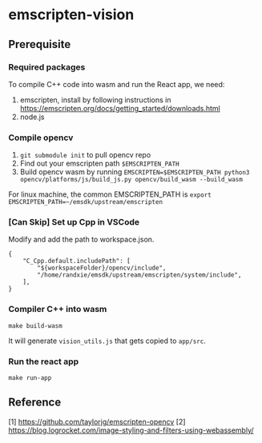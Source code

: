 # emscripten-vision

## Prerequisite

### Required packages

To compile C++ code into wasm and run the React app, we need:
1. emscripten, install by following instructions in https://emscripten.org/docs/getting_started/downloads.html
2. node.js

### Compile opencv

1. `git submodule init` to pull opencv repo
2. Find out your emscripten path `$EMSCRIPTEN_PATH`
3. Build opencv wasm by running `EMSCRIPTEN=$EMSCRIPTEN_PATH python3 opencv/platforms/js/build_js.py opencv/build_wasm --build_wasm`

For linux machine, the common EMSCRIPTEN_PATH is `export EMSCRIPTEN_PATH=~/emsdk/upstream/emscripten`

### [Can Skip] Set up Cpp in VSCode

Modify and add the path to workspace.json.
```
{
    "C_Cpp.default.includePath": [
        "${workspaceFolder}/opencv/include",
        "/home/randxie/emsdk/upstream/emscripten/system/include",
    ],
}
```

### Compiler C++ into wasm

```
make build-wasm
```

It will generate `vision_utils.js` that gets copied to `app/src`.

### Run the react app

```
make run-app
```

## Reference

[1] https://github.com/taylorjg/emscripten-opencv
[2] https://blog.logrocket.com/image-styling-and-filters-using-webassembly/